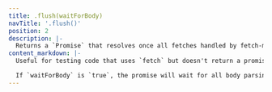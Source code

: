 ```yaml
---
title: .flush(waitForBody)
navTitle: '.flush()'
position: 2
description: |-
  Returns a `Promise` that resolves once all fetches handled by fetch-mock have resolved
content_markdown: |-
  Useful for testing code that uses `fetch` but doesn't return a promise.

  If `waitForBody` is `true`, the promise will wait for all body parsing methods (`res.json()`, `res.text()`, etc.) to resolve too.
---
```

